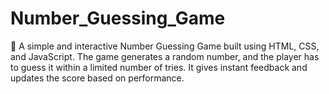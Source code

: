 # Number_Guessing_Game
🔢 A simple and interactive Number Guessing Game built using HTML, CSS, and JavaScript. The game generates a random number, and the player has to guess it within a limited number of tries. It gives instant feedback and updates the score based on performance.
